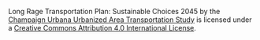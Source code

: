 Long Rage Transportation Plan: Sustainable Choices 2045 by the [Champaign
Urbana Urbanized Area Transportation Study](https://cuuats.org/) is licensed
under a [Creative Commons Attribution 4.0 International
License](https://creativecommons.org/licenses/by/4.0/).
